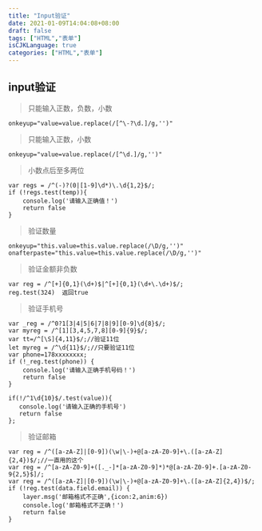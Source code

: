 ```yaml
---
title: "Input验证"
date: 2021-01-09T14:04:08+08:00
draft: false
tags: ["HTML","表单"]
isCJKLanguage: true
categories: ["HTML","表单"]
---
```



## input验证

>只能输入正数，负数，小数
```shell 
onkeyup="value=value.replace(/[^\-?\d.]/g,'')"
```


>只能输入正数，小数
```shell 
onkeyup="value=value.replace(/[^\d.]/g,'')"
```

>小数点后至多两位
```shell 
var regs = /^(-)?(0|[1-9]\d*)\.\d{1,2}$/;
if (!regs.test(temp)){
    console.log('请输入正确值！')
    return false
}
```

>

>验证数量
```shell 
onkeyup="this.value=this.value.replace(/\D/g,'')" 
onafterpaste="this.value=this.value.replace(/\D/g,'')"
```

>验证金额非负数
```shell 
var reg = /^[+]{0,1}(\d+)$|^[+]{0,1}(\d+\.\d+)$/;
reg.test(324)  返回true
```


>验证手机号

```shell 
var _reg = /^0?1[3|4|5|6|7|8|9][0-9]\d{8}$/;
var myreg = /^[1][3,4,5,7,8][0-9]{9}$/;
var tt=/^[\S]{4,11}$/;//验证11位
let myreg = /^\d{11}$/;//只要验证11位
var phone=178xxxxxxxx;
if (!_reg.test(phone)) {
    console.log('请输入正确手机号码！')
    return false
}

if(!/^1\d{10}$/.test(value)){
   console.log('请输入正确的手机号')
   return false
};
```



>验证邮箱
```shell 
var reg = /^([a-zA-Z]|[0-9])(\w|\-)+@[a-zA-Z0-9]+\.([a-zA-Z]{2,4})$/;//一直用的这个
var reg = /^[a-zA-Z0-9]+([._-]*[a-zA-Z0-9]*)*@[a-zA-Z0-9]+.[a-zA-Z0-9{2,5}$]/;
var reg = /^([a-zA-Z]|[0-9])(\w|\-)+@[a-zA-Z0-9]+\.([a-zA-Z]{2,4})$/;
if (!reg.test(data.field.email)) {
    layer.msg('邮箱格式不正确',{icon:2,anim:6})
    console.log('邮箱格式不正确！')
    return false
}
```

